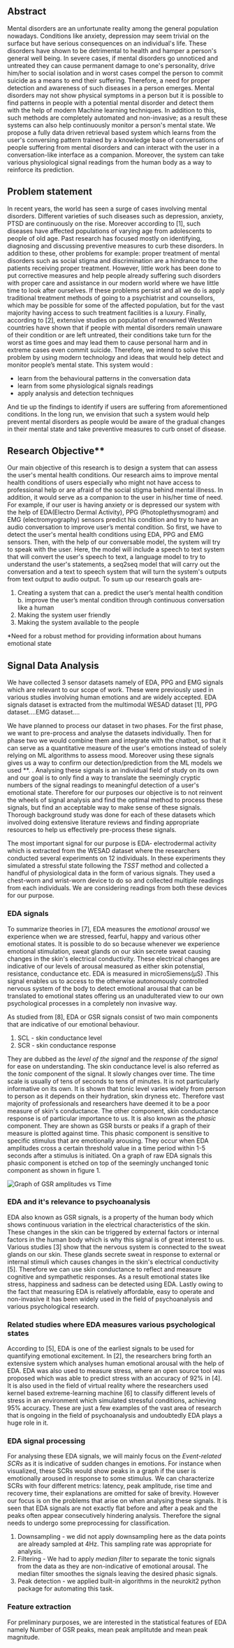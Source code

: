 ## Abstract

Mental disorders are an unfortunate reality among the general population nowadays. Conditions like anxiety, depression may seem trivial on the surface but have serious consequences on an individual's life. These disorders have shown to be detrimental to health and hamper a person's general well being. In severe cases, if mental disorders go unnoticed and untreated they can cause permanent damage to one's personality, drive him/her to social isolation and in worst cases compel the person to commit suicide as a means to end their suffering. Therefore, a need for proper detection and awareness of such diseases in a person emerges. Mental disorders may not show physical symptoms in a person but it is possible to find patterns in people with a potential mental disorder and detect them with the help of modern Machine learning techniques. In addition to this, such methods are completely automated and non-invasive; as a result these systems can also help continuously monitor a person's mental state. We propose a fully data driven retrieval based system which learns from the user's conversing pattern trained by a knowledge base of conversations of people suffering from mental disorders and can interact with the user in a conversation-like interface as a companion. Moreover, the system can take various physiological signal readings from the human body as a way to reinforce its prediction.

## Problem statement

In recent years, the world has seen a surge of cases involving mental disorders. Different varieties of such diseases such as depression, anxiety, PTSD are continuously on the rise. Moreover according to [1], such diseases have affected populations of varying age from adolescents to people of old age. Past research has focused mostly on identifying, diagnosing and discussing preventive measures to curb these disorders. In addition to these, other problems for example: proper treatment of mental disorders such as social stigma and discrimination are a hindrance to the patients receiving proper treatment. However, little work has been done to put corrective measures and help people already suffering such disorders with proper care and assistance in our modern world where we have little time to look after ourselves. If these problems persist and all we do is apply traditional treatment methods of going to a psychiatrist and counsellors, which may be possible for some of the affected population, but for the vast majority having access to such treatment facilities is a luxury. Finally, according to [2], extensive studies on population of renowned Western countries have shown that if people with mental disorders remain unaware of their condition or are left untreated, their conditions take turn for the worst as time goes and may lead them to cause personal harm and in extreme cases even commit suicide. Therefore, we intend to solve this problem by using modern technology and ideas that would help detect and monitor people’s mental state. This system would :

- learn from the behavioural patterns in the conversation data 
- learn from some physiological signals readings
- apply analysis and detection techniques

And tie up the findings to identify if users are suffering from aforementioned conditions. In the long run, we envision that such a system would help prevent mental disorders as people would be aware of the gradual changes in their mental state and take preventive measures to curb onset of disease.

## Research Objective**

Our main objective of this research is to design a system that can assess the user's mental health conditions. Our research aims to improve mental health conditions of users especially who might not have access to professional help or are afraid of the social stigma behind mental illness. In addition, it would serve as a companion to the user in his/her time of need. For example, if our user is having anxiety or is depressed our system with the help of EDA(Electro Dermal Activity), PPG (Photoplethysmogram) and EMG (electromyography) sensors predict his condition and try to have an audio conversation to improve user’s mental condition. So first, we have to detect the user's mental health conditions using EDA, PPG and EMG sensors. Then, with the help of our conversable model, the system will try to speak with the user. Here, the model will include a speech to text system that will convert the user's speech to text, a language model to try to understand the user's statements, a seq2seq model that will carry out the conversation and a text to speech system that will turn the system's outputs from text output to audio output. To sum up our research goals are-

1. Creating a system that can
a. predict the user’s mental health condition
b. improve the user’s mental condition through continuous conversation like a human
2. Making the system user friendly
3. Making the system available to the people

*Need for a robust method for providing information about humans emotional state

## Signal Data Analysis 

We have collected 3 sensor datasets namely of EDA, PPG and EMG signals which are relevant to our scope of work. These were previously used in various studies involving human emotions and are widely accepted. EDA signals dataset is extracted from the multimodal WESAD dataset [1], PPG dataset....EMG dataset....

We have planned to process our dataset in two phases. For the first phase, we want to pre-process and analyse the datasets individually. Then for phase two we would combine them and integrate with the chatbot, so that it can serve as a quantitative measure of the user's emotions instead of solely relying on ML algorithms to assess mood. Moreover using these signals gives us a way to confirm our detection/prediction from the ML models we used **. . Analysing these signals is an individual field of study on its own and our goal is to only find a way to translate the seemingly cryptic numbers of the signal readings to meaningful detection of a user's emotional state. Therefore for our purposes our objective is to not reinvent the wheels of signal analysis and find the optimal method to process these signals, but find an acceptable way to make sense of these signals. Thorough background study was done for each of these datasets which involved doing extensive literature reviews and finding appropriate resources to help us effectively pre-process these signals.

The most important signal for our purpose is EDA- electrodermal activity which is extracted from the WESAD dataset where the researchers conducted several experiments on 12 individuals. In these experiments they simulated a stressful state following the *TSST* method and collected a handful of physiological data in the form of various signals. They used a chest-worn and wrist-worn device to do so and collected multiple readings from each individuals. We are considering readings from both these devices for our purpose.

### EDA signals

To summarize theories in [7], EDA measures the *emotional arousal* we experience when we are stressed, fearful, happy and various other emotional states. It is possible to do so because whenever we experience emotional stimulation, sweat glands on our skin secrete sweat causing changes in the skin's electrical conductivity. These electrical changes are indicative of our levels of arousal measured as either skin potenstial, resistance, conductance etc. EDA is measured in microSiemens(μS) .This signal enables us to access to the otherwise autonomously controlled nervous system of the body to detect emotional arousal that can be translated to emotional states offering us an unadulterated view to our own psychological processes in a completely non invasive way.

As studied from [8], EDA or GSR signals consist of two main components that are indicative of our emotional behaviour. 

1. SCL - skin conductance level
2. SCR - skin conductance response

They are dubbed as the *level of the signal* and the *response of the signal* for ease on understanding. The skin conductance level is also referred as the *tonic* component of the signal. It slowly changes over time. The time scale is usually of tens of seconds to tens of minutes. It is not particularly informative on its own. It is shown that tonic level varies widely from person to person as it depends on their hydration, skin dryness etc. Therefore vast majority of professionals and researchers have deemed it to be a poor measure of skin's conductance. The other component, skin conductance response is of particular importance to us. It is also known as the *phasic* component. They are shown as GSR bursts or peaks if a graph of their measure is plotted against time. This phasic component is sensitive to specific stimulus that are emotionally arousing. They occur when EDA amplitudes cross a certain threshold value in a time period within 1-5 seconds after a stimulus is initiated. On a graph of raw EDA signals this phasic component is etched on top of the seemingly unchanged tonic component as shown in figure 1.

![Graph of GSR amplitudes vs Time](https://user-images.githubusercontent.com/24827548/94520735-97a7e700-024e-11eb-8270-3d68fef0a4f2.png)

### EDA and it's relevance to psychoanalysis 

EDA also known as GSR signals, is a property of the human body which shows continuous variation in the electrical characteristics of the skin. These changes in the skin can be triggered by external factors or internal factors in the human body which is why this signal is of great interest to us.  Various studies [3] show that the nervous system is connected to the sweat glands on our skin. These glands secrete sweat in response to external or internal stimuli which causes changes in the skin's electrical conductivity [5]. Therefore we can use skin conductance to reflect and measure cognitive and sympathetic responses. As a result emotional states like stress, happiness and sadness can be detected using EDA. Lastly owing to the fact that measuring EDA is relatively affordable, easy to operate and non-invasive it has been widely used in the field of psychoanalysis and various psychological research.

### Related studies where EDA measures various psychological states

According to [5], EDA is one of the earliest signals to be used for quantifying emotional excitement. In [2], the researchers bring forth an extensive system which analyses human emotional arousal with the help of EDA. EDA was also used to measure stress, where an open source tool was proposed which was able to predict stress with an accuracy of 92% in [4]. It is also used in the field of virtual reality where the researchers used kernel based extreme-learning machine [6] to classify different levels of stress in an environment which simulated stressful conditions, achieving 95% accuracy. These are just a few examples of the vast area of research that is ongoing in the field of psychoanalysis and undoubtedly EDA plays a huge role in it.

### EDA signal processing

For analysing these EDA signals, we will mainly focus on the *Event-related SCRs*  as it is indicative of sudden changes in emotions. For instance when visualized, these SCRs would show peaks in a graph if the user is emotionally aroused in response to some stimulus. We can characterize SCRs with four different metrics: latency, peak amplitude, rise time and recovery time, their explanations are omitted for sake of brevity. However our focus is on the problems that arise on when analysing these signals. It is seen that EDA signals are not exactly flat before and after a peak and the peaks often appear consecutively hindering analysis. Therefore the signal needs to undergo some preprocessing for classification.

1. Downsampling - we did not apply downsampling here as the data points are already sampled at 4Hz. This sampling rate was appropriate for analysis.
2. Filtering - We had to apply *median filter* to separate the tonic signals from the data as they are non-indicative of emotional arousal. The median filter smoothes the signals leaving the desired phasic signals.
3. Peak detection - we applied built-in algorithms in the neurokit2 python package for automating this task.

### Feature extraction

For preliminary purposes, we are interested in the statistical features of EDA namely Number of GSR peaks, mean peak amplitutde and mean peak magnitude.



































